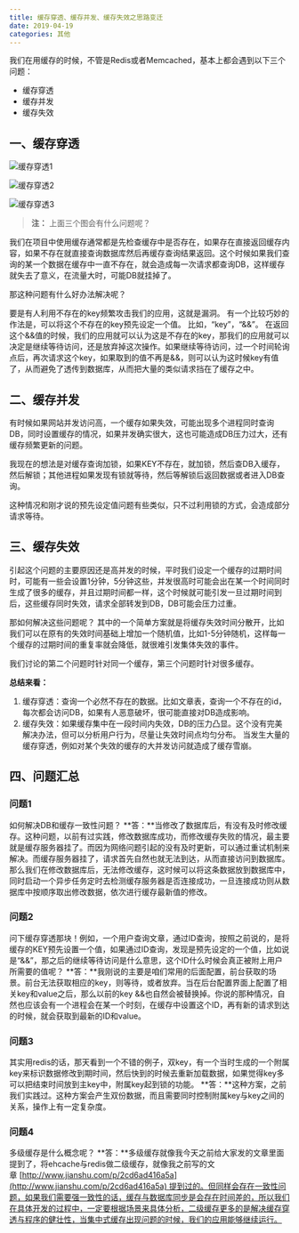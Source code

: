 ```yaml
---
title: 缓存穿透、缓存并发、缓存失效之思路变迁
date: 2019-04-19
categories: 其他
---
```


我们在用缓存的时候，不管是Redis或者Memcached，基本上都会遇到以下三个问题：
* 缓存穿透
* 缓存并发
* 缓存失效

## 一、缓存穿透

![缓存穿透1](http://upload-images.jianshu.io/upload_images/292448-052444326f974113.png?imageMogr2/auto-orient/strip%7CimageView2/2/w/1240)

![缓存穿透2](http://upload-images.jianshu.io/upload_images/292448-a52437699039f11c.png?imageMogr2/auto-orient/strip%7CimageView2/2/w/1240)

![缓存穿透3](http://upload-images.jianshu.io/upload_images/292448-2cefdb62123ef852.png?imageMogr2/auto-orient/strip%7CimageView2/2/w/1240)

> **注：**
> 上面三个图会有什么问题呢？

我们在项目中使用缓存通常都是先检查缓存中是否存在，如果存在直接返回缓存内容，如果不存在就直接查询数据库然后再缓存查询结果返回。这个时候如果我们查询的某一个数据在缓存中一直不存在，就会造成每一次请求都查询DB，这样缓存就失去了意义，在流量大时，可能DB就挂掉了。

那这种问题有什么好办法解决呢？

要是有人利用不存在的key频繁攻击我们的应用，这就是漏洞。
有一个比较巧妙的作法是，可以将这个不存在的key预先设定一个值。
比如，“key”，“&&”。
在返回这个&&值的时候，我们的应用就可以认为这是不存在的key，那我们的应用就可以决定是继续等待访问，还是放弃掉这次操作。如果继续等待访问，过一个时间轮询点后，再次请求这个key，如果取到的值不再是&&，则可以认为这时候key有值了，从而避免了透传到数据库，从而把大量的类似请求挡在了缓存之中。

## 二、缓存并发

有时候如果网站并发访问高，一个缓存如果失效，可能出现多个进程同时查询DB，同时设置缓存的情况，如果并发确实很大，这也可能造成DB压力过大，还有缓存频繁更新的问题。

我现在的想法是对缓存查询加锁，如果KEY不存在，就加锁，然后查DB入缓存，然后解锁；其他进程如果发现有锁就等待，然后等解锁后返回数据或者进入DB查询。

这种情况和刚才说的预先设定值问题有些类似，只不过利用锁的方式，会造成部分请求等待。

## 三、缓存失效

引起这个问题的主要原因还是高并发的时候，平时我们设定一个缓存的过期时间时，可能有一些会设置1分钟，5分钟这些，并发很高时可能会出在某一个时间同时生成了很多的缓存，并且过期时间都一样，这个时候就可能引发一旦过期时间到后，这些缓存同时失效，请求全部转发到DB，DB可能会压力过重。

那如何解决这些问题呢？
其中的一个简单方案就是将缓存失效时间分散开，比如我们可以在原有的失效时间基础上增加一个随机值，比如1-5分钟随机，这样每一个缓存的过期时间的重复率就会降低，就很难引发集体失效的事件。

我们讨论的第二个问题时针对同一个缓存，第三个问题时针对很多缓存。

**总结来看：**

1. 缓存穿透：查询一个必然不存在的数据。比如文章表，查询一个不存在的id，每次都会访问DB，如果有人恶意破坏，很可能直接对DB造成影响。
2. 缓存失效：如果缓存集中在一段时间内失效，DB的压力凸显。这个没有完美解决办法，但可以分析用户行为，尽量让失效时间点均匀分布。
当发生大量的缓存穿透，例如对某个失效的缓存的大并发访问就造成了缓存雪崩。

## 四、问题汇总

### 问题1
如何解决DB和缓存一致性问题？
**答：**当修改了数据库后，有没有及时修改缓存。这种问题，以前有过实践，修改数据库成功，而修改缓存失败的情况，最主要就是缓存服务器挂了。而因为网络问题引起的没有及时更新，可以通过重试机制来解决。而缓存服务器挂了，请求首先自然也就无法到达，从而直接访问到数据库。那么我们在修改数据库后，无法修改缓存，这时候可以将这条数据放到数据库中，同时启动一个异步任务定时去检测缓存服务器是否连接成功，一旦连接成功则从数据库中按顺序取出修改数据，依次进行缓存最新值的修改。

### 问题2
问下缓存穿透那块！例如，一个用户查询文章，通过ID查询，按照之前说的，是将缓存的KEY预先设置一个值，如果通过ID查询，发现是预先设定的一个值，比如说是“&&”，那之后的继续等待访问是什么意思，这个ID什么时候会真正被附上用户所需要的值呢？
**答：**我刚说的主要是咱们常用的后面配置，前台获取的场景。前台无法获取相应的key，则等待，或者放弃。当在后台配置界面上配置了相关key和value之后，那么以前的key &&也自然会被替换掉。你说的那种情况，自然也应该会有一个进程会在某一个时刻，在缓存中设置这个ID，再有新的请求到达的时候，就会获取到最新的ID和value。

### 问题3
其实用redis的话，那天看到一个不错的例子，双key，有一个当时生成的一个附属key来标识数据修改到期时间，然后快到的时候去重新加载数据，如果觉得key多可以把结束时间放到主key中，附属key起到锁的功能。
**答：**这种方案，之前我们实践过。这种方案会产生双份数据，而且需要同时控制附属key与key之间的关系，操作上有一定复杂度。

### 问题4
多级缓存是什么概念呢？
**答：**多级缓存就像我今天之前给大家发的文章里面提到了，将ehcache与redis做二级缓存，就像我之前写的文章 [http://www.jianshu.com/p/2cd6ad416a5a](http://www.jianshu.com/p/2cd6ad416a5a) 提到过的。但同样会存在一致性问题，如果我们需要强一致性的话，缓存与数据库同步是会存在时间差的，所以我们在具体开发的过程中，一定要根据场景来具体分析，二级缓存更多的是解决缓存穿透与程序的健壮性，当集中式缓存出现问题的时候，我们的应用能够继续运行。
